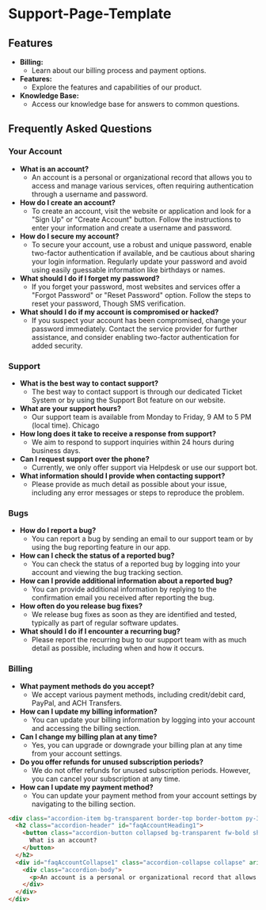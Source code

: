 # Support-Page-Template

## Features
- **Billing:**
  - Learn about our billing process and payment options.
- **Features:**
  - Explore the features and capabilities of our product.
- **Knowledge Base:**
  - Access our knowledge base for answers to common questions.


## Frequently Asked Questions
### Your Account
- **What is an account?**
  - An account is a personal or organizational record that allows you to access and manage various services, often requiring authentication through a username and password.
- **How do I create an account?**
  - To create an account, visit the website or application and look for a "Sign Up" or "Create Account" button. Follow the instructions to enter your information and create a username and password.
- **How do I secure my account?**
  - To secure your account, use a robust and unique password, enable two-factor authentication if available, and be cautious about sharing your login information. Regularly update your password and avoid using easily guessable information like birthdays or names.
- **What should I do if I forget my password?**
  - If you forget your password, most websites and services offer a "Forgot Password" or "Reset Password" option. Follow the steps to reset your password, Though SMS verification.
- **What should I do if my account is compromised or hacked?**
  - If you suspect your account has been compromised, change your password immediately. Contact the service provider for further assistance, and consider enabling two-factor authentication for added security.

### Support
- **What is the best way to contact support?**
  - The best way to contact support is through our dedicated Ticket System or by using the Support Bot feature on our website.
- **What are your support hours?**
  - Our support team is available from Monday to Friday, 9 AM to 5 PM (local time). Chicago
- **How long does it take to receive a response from support?**
  - We aim to respond to support inquiries within 24 hours during business days.
- **Can I request support over the phone?**
  - Currently, we only offer support via Helpdesk or use our support bot.
- **What information should I provide when contacting support?**
  - Please provide as much detail as possible about your issue, including any error messages or steps to reproduce the problem.

### Bugs
- **How do I report a bug?**
  - You can report a bug by sending an email to our support team or by using the bug reporting feature in our app.
- **How can I check the status of a reported bug?**
  - You can check the status of a reported bug by logging into your account and viewing the bug tracking section.
- **How can I provide additional information about a reported bug?**
  - You can provide additional information by replying to the confirmation email you received after reporting the bug.
- **How often do you release bug fixes?**
  - We release bug fixes as soon as they are identified and tested, typically as part of regular software updates.
- **What should I do if I encounter a recurring bug?**
  - Please report the recurring bug to our support team with as much detail as possible, including when and how it occurs.

### Billing
- **What payment methods do you accept?**
  - We accept various payment methods, including credit/debit card, PayPal, and ACH Transfers.
- **How can I update my billing information?**
  - You can update your billing information by logging into your account and accessing the billing section.
- **Can I change my billing plan at any time?**
  - Yes, you can upgrade or downgrade your billing plan at any time from your account settings.
- **Do you offer refunds for unused subscription periods?**
  - We do not offer refunds for unused subscription periods. However, you can cancel your subscription at any time.
- **How can I update my payment method?**
  - You can update your payment method from your account settings by navigating to the billing section.


```html
<div class="accordion-item bg-transparent border-top border-bottom py-3">
  <h2 class="accordion-header" id="faqAccountHeading1">
    <button class="accordion-button collapsed bg-transparent fw-bold shadow-none link-primary" type="button" data-bs-toggle="collapse" data-bs-target="#faqAccountCollapse1" aria-expanded="false" aria-controls="faqAccountCollapse1">
      What is an account?
    </button>
  </h2>
  <div id="faqAccountCollapse1" class="accordion-collapse collapse" aria-labelledby="faqAccountHeading1">
    <div class="accordion-body">
      <p>An account is a personal or organizational record that allows you to access and manage various services, often requiring authentication through a username and password.</p>
    </div>
  </div>
</div>
